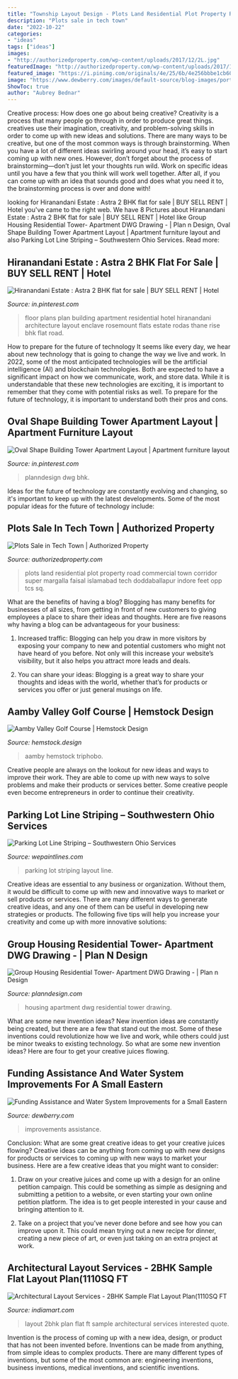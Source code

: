 ```yaml
---
title: "Township Layout Design - Plots Land Residential Plot Property Road Commercial Town Corridor Super Margalla Faisal Islamabad Tech Doddaballapur Indore Feet Opp Tcs Sq"
description: "Plots sale in tech town"
date: "2022-10-22"
categories:
- "ideas"
tags: ["ideas"]
images:
- "http://authorizedproperty.com/wp-content/uploads/2017/12/2L.jpg"
featuredImage: "http://authorizedproperty.com/wp-content/uploads/2017/12/2L.jpg"
featured_image: "https://i.pinimg.com/originals/4e/25/6b/4e256bbbe1cb60cd0f174d4f24eccac1.jpg"
image: "https://www.dewberry.com/images/default-source/blog-images/port-royal-26eebe0c74a286f06815dff000060bbe9.jpg?sfvrsn=d1c38f28_3"
ShowToc: true
author: "Aubrey Bednar"
---
```



Creative process: How does one go about being creative?
Creativity is a process that many people go through in order to produce great things. creatives use their imagination, creativity, and problem-solving skills in order to come up with new ideas and solutions. There are many ways to be creative, but one of the most common ways is through brainstorming. When you have a lot of different ideas swirling around your head, it’s easy to start coming up with new ones. However, don’t forget about the process of brainstorming—don’t just let your thoughts run wild. Work on specific ideas until you have a few that you think will work well together. After all, if you can come up with an idea that sounds good and does what you need it to, the brainstorming process is over and done with!

	

		
looking for Hiranandani Estate : Astra 2 BHK flat for sale | BUY SELL RENT | Hotel you've came to the right web. We have 8 Pictures about Hiranandani Estate : Astra 2 BHK flat for sale | BUY SELL RENT | Hotel like Group Housing Residential Tower- Apartment DWG Drawing - | Plan n Design, Oval Shape Building Tower Apartment Layout | Apartment furniture layout and also Parking Lot Line Striping – Southwestern Ohio Services. Read more:
		
    
## Hiranandani Estate : Astra 2 BHK Flat For Sale | BUY SELL RENT | Hotel

<img loading=lazy src="https://i.pinimg.com/736x/19/33/b8/1933b82f74083cbedb276f5a0ccc0f18.jpg" onerror="this.onerror=null;this.src='https://tse1.mm.bing.net/th?id=OIP.E0Cp83cmxb83JPmHDZREgQHaHX&amp;pid=15.1';" alt="Hiranandani Estate : Astra 2 BHK flat for sale | BUY SELL RENT | Hotel">

_Source: in.pinterest.com_

>floor plans plan building apartment residential hotel hiranandani architecture layout enclave rosemount flats estate rodas thane rise bhk flat road. 

	

How to prepare for the future of technology
It seems like every day, we hear about new technology that is going to change the way we live and work. In 2022, some of the most anticipated technologies will be the artificial intelligence (AI) and blockchain technologies. Both are expected to have a significant impact on how we communicate, work, and store data. While it is understandable that these new technologies are exciting, it is important to remember that they come with potential risks as well. To prepare for the future of technology, it is important to understand both their pros and cons.

    
## Oval Shape Building Tower Apartment Layout | Apartment Furniture Layout

<img loading=lazy src="https://i.pinimg.com/originals/4e/25/6b/4e256bbbe1cb60cd0f174d4f24eccac1.jpg" onerror="this.onerror=null;this.src='https://tse3.mm.bing.net/th?id=OIP.4sLigwVE3FUIB5d5Wqsb9wHaDt&amp;pid=15.1';" alt="Oval Shape Building Tower Apartment Layout | Apartment furniture layout">

_Source: in.pinterest.com_

>planndesign dwg bhk. 

	

Ideas for the future of technology are constantly evolving and changing, so it's important to keep up with the latest developments. Some of the most popular ideas for the future of technology include: 

    
## Plots Sale In Tech Town | Authorized Property

<img loading=lazy src="http://authorizedproperty.com/wp-content/uploads/2017/12/2L.jpg" onerror="this.onerror=null;this.src='https://tse3.mm.bing.net/th?id=OIP.7pSF4pSR-Enqown2Dfsc0QHaEK&amp;pid=15.1';" alt="Plots Sale in Tech Town | Authorized Property">

_Source: authorizedproperty.com_

>plots land residential plot property road commercial town corridor super margalla faisal islamabad tech doddaballapur indore feet opp tcs sq. 

	

What are the benefits of having a blog?
Blogging has many benefits for businesses of all sizes, from getting in front of new customers to giving employees a place to share their ideas and thoughts. Here are five reasons why having a blog can be advantageous for your business: 
1. Increased traffic: Blogging can help you draw in more visitors by exposing your company to new and potential customers who might not have heard of you before. Not only will this increase your website’s visibility, but it also helps you attract more leads and deals. 

2. You can share your ideas: Blogging is a great way to share your thoughts and ideas with the world, whether that’s for products or services you offer or just general musings on life.

    
## Aamby Valley Golf Course | Hemstock Design

<img loading=lazy src="https://www.hemstock.design/wp-content/uploads/2019/08/2013-aamby-7th-e1567087155980.jpg" onerror="this.onerror=null;this.src='https://tse4.mm.bing.net/th?id=OIP.UT3JIvxi0PSEYM_lwrWnugHaD0&amp;pid=15.1';" alt="Aamby Valley Golf Course | Hemstock Design">

_Source: hemstock.design_

>aamby hemstock triphobo. 

	

Creative people are always on the lookout for new ideas and ways to improve their work. They are able to come up with new ways to solve problems and make their products or services better. Some creative people even become entrepreneurs in order to continue their creativity.

    
## Parking Lot Line Striping – Southwestern Ohio Services

<img loading=lazy src="http://wepaintlines.com/wp-content/uploads/2018/01/DJI_0057-1-795x440.jpg" onerror="this.onerror=null;this.src='https://tse3.mm.bing.net/th?id=OIP.o8ko6_u7IuNNq2RCWLizXQHaEG&amp;pid=15.1';" alt="Parking Lot Line Striping – Southwestern Ohio Services">

_Source: wepaintlines.com_

>parking lot striping layout line. 

	

Creative ideas are essential to any business or organization. Without them, it would be difficult to come up with new and innovative ways to market or sell products or services. There are many different ways to generate creative ideas, and any one of them can be useful in developing new strategies or products. The following five tips will help you increase your creativity and come up with more innovative solutions: 

    
## Group Housing Residential Tower- Apartment DWG Drawing - | Plan N Design

<img loading=lazy src="https://www.planndesign.com/sites/default/files/styles/1200x620/public/2020/05/group-housing-residential-tower--apartment-dwg-drawing.jpg?itok=XsO6xVyU" onerror="this.onerror=null;this.src='https://tse2.mm.bing.net/th?id=OIP.D1bwj_Dc91b6NR_MeRt5UQHaD0&amp;pid=15.1';" alt="Group Housing Residential Tower- Apartment DWG Drawing - | Plan n Design">

_Source: planndesign.com_

>housing apartment dwg residential tower drawing. 

	

What are some new invention ideas?
New invention ideas are constantly being created, but there are a few that stand out the most. Some of these inventions could revolutionize how we live and work, while others could just be minor tweaks to existing technology. So what are some new invention ideas? Here are four to get your creative juices flowing.

    
## Funding Assistance And Water System Improvements For A Small Eastern

<img loading=lazy src="https://www.dewberry.com/images/default-source/blog-images/port-royal-26eebe0c74a286f06815dff000060bbe9.jpg?sfvrsn=d1c38f28_3" onerror="this.onerror=null;this.src='https://tse3.mm.bing.net/th?id=OIP.KjhBsO7FzxP2Gy4M2AcbpAHaD7&amp;pid=15.1';" alt="Funding Assistance and Water System Improvements for a Small Eastern">

_Source: dewberry.com_

>improvements assistance. 

	

Conclusion: What are some great creative ideas to get your creative juices flowing?
Creative ideas can be anything from coming up with new designs for products or services to coming up with new ways to market your business. Here are a few creative ideas that you might want to consider: 
1. Draw on your creative juices and come up with a design for an online petition campaign. This could be something as simple as designing and submitting a petition to a website, or even starting your own online petition platform. The idea is to get people interested in your cause and bringing attention to it. 

2. Take on a project that you’ve never done before and see how you can improve upon it. This could mean trying out a new recipe for dinner, creating a new piece of art, or even just taking on an extra project at work.

    
## Architectural Layout Services - 2BHK Sample Flat Layout Plan(1110SQ FT

<img loading=lazy src="https://2.imimg.com/data2/KC/MS/MY-4121831/2bhk-sample-flat-layout-plan-1110sq-ft-500x500.jpg" onerror="this.onerror=null;this.src='https://tse3.mm.bing.net/th?id=OIP.L9mw7sOLdtXB_YTVyzp56AHaHa&amp;pid=15.1';" alt="Architectural Layout Services - 2BHK Sample Flat Layout Plan(1110SQ FT">

_Source: indiamart.com_

>layout 2bhk plan flat ft sample architectural services interested quote. 

	

Invention is the process of coming up with a new idea, design, or product that has not been invented before. Inventions can be made from anything, from simple ideas to complex products. There are many different types of inventions, but some of the most common are: engineering inventions, business inventions, medical inventions, and scientific inventions.

